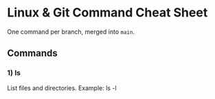 # Linux & Git Command Cheat Sheet

One command per branch, merged into `main`.

## Commands

### 1) ls
List files and directories.
Example: ls -l
